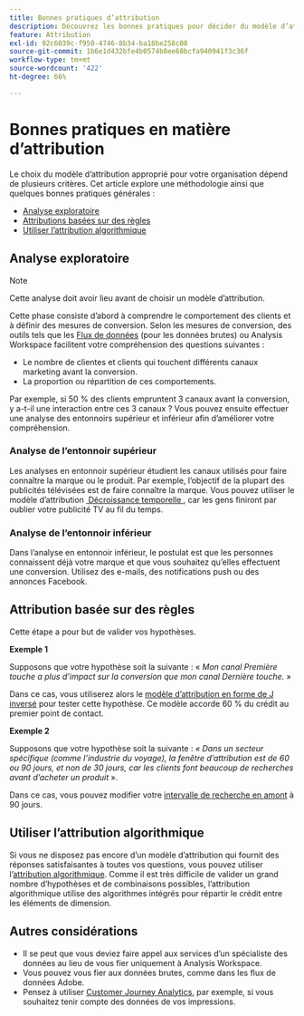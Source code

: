 ```yaml
---
title: Bonnes pratiques d’attribution
description: Découvrez les bonnes pratiques pour décider du modèle d’attribution à utiliser.
feature: Attribution
exl-id: 92c6039c-f950-4746-8b34-ba18be258c08
source-git-commit: 1b6e1d432bfe4b0574b8ee68bcfa940941f3c36f
workflow-type: tm+mt
source-wordcount: '422'
ht-degree: 66%

---
```


# Bonnes pratiques en matière dʼattribution

Le choix du modèle dʼattribution approprié pour votre organisation dépend de plusieurs critères. Cet article explore une méthodologie ainsi que quelques bonnes pratiques générales :

* [Analyse exploratoire](#exploratory-analysis)
* [Attributions basées sur des règles](#rule-base-attribution)
* [Utiliser l’attribution algorithmique](#use-algorithmic-attribution)

## Analyse exploratoire

>[!NOTE]
>Cette analyse doit avoir lieu avant de choisir un modèle dʼattribution.

Cette phase consiste dʼabord à comprendre le comportement des clients et à définir des mesures de conversion. Selon les mesures de conversion, des outils tels que les [Flux de données](https://experienceleague.adobe.com/fr/docs/analytics/export/analytics-data-feed/data-feed-overview) (pour les données brutes) ou Analysis Workspace facilitent votre compréhension des questions suivantes :

* Le nombre de clientes et clients qui touchent différents canaux marketing avant la conversion.
* La proportion ou répartition de ces comportements.

Par exemple, si 50 % des clients empruntent 3 canaux avant la conversion, y a-t-il une interaction entre ces 3 canaux ?
Vous pouvez ensuite effectuer une analyse des entonnoirs supérieur et inférieur afin dʼaméliorer votre compréhension.

### Analyse de lʼentonnoir supérieur

Les analyses en entonnoir supérieur étudient les canaux utilisés pour faire connaître la marque ou le produit. Par exemple, lʼobjectif de la plupart des publicités télévisées est de faire connaître la marque. Vous pouvez utiliser le modèle d’attribution [&#x200B; Décroissance temporelle &#x200B;](/help/analysis-workspace/attribution/models.md), car les gens finiront par oublier votre publicité TV au fil du temps.

### Analyse de lʼentonnoir inférieur

Dans l’analyse en entonnoir inférieur, le postulat est que les personnes connaissent déjà votre marque et que vous souhaitez qu’elles effectuent une conversion. Utilisez des e-mails, des notifications push ou des annonces Facebook.

## Attribution basée sur des règles

Cette étape a pour but de valider vos hypothèses.

**Exemple 1**

Supposons que votre hypothèse soit la suivante : « *Mon canal Première touche a plus d’impact sur la conversion que mon canal Dernière touche.* »

Dans ce cas, vous utiliserez alors le [modèle d’attribution en forme de J inversé](/help/analysis-workspace/attribution/models.md) pour tester cette hypothèse. Ce modèle accorde 60 % du crédit au premier point de contact.

**Exemple 2**

Supposons que votre hypothèse soit la suivante : *« Dans un secteur spécifique (comme l’industrie du voyage), la fenêtre d’attribution est de 60 ou 90 jours, et non de 30 jours, car les clients font beaucoup de recherches avant d’acheter un produit* ».

Dans ce cas, vous pouvez modifier votre [intervalle de recherche en amont](https://experienceleague.adobe.com/en/docs/analytics/analyze/analysis-workspace/attribution/models) à 90 jours.

## Utiliser l’attribution algorithmique

Si vous ne disposez pas encore d’un modèle d’attribution qui fournit des réponses satisfaisantes à toutes vos questions, vous pouvez utiliser l’[attribution algorithmique](/help/analysis-workspace/attribution/algorithmic.md). Comme il est très difficile de valider un grand nombre d’hypothèses et de combinaisons possibles, l’attribution algorithmique utilise des algorithmes intégrés pour répartir le crédit entre les éléments de dimension.

## Autres considérations

* Il se peut que vous deviez faire appel aux services dʼun spécialiste des données au lieu de vous fier uniquement à Analysis Workspace.
* Vous pouvez vous fier aux données brutes, comme dans les flux de données Adobe.
* Pensez à utiliser [Customer Journey Analytics](https://experienceleague.adobe.com/en/docs/analytics-platform/using/cja-overview/cja-b2c-overview/cja-overview), par exemple, si vous souhaitez tenir compte des données de vos impressions.
